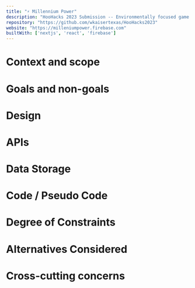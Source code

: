 ```yaml
---
title: "⚡️ Millennium Power"
description: "HooHacks 2023 Submission -- Environmentally focused game designed to explain power complexity management"
repository: "https://github.com/wkaisertexas/HooHacks2023"
website: "https://milleniumpower.firebase.com" 
builtWith: ['nextjs', 'react', 'firebase']
---
```


# Context and scope

# Goals and non-goals

# Design

# APIs

# Data Storage

# Code / Pseudo Code

# Degree of Constraints

# Alternatives Considered

# Cross-cutting concerns

